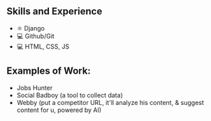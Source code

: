 
## Skills and Experience
* ⚛ Django
* 💻 Github/Git
* 💻 HTML, CSS, JS

## Examples of Work:
* Jobs Hunter
* Social Badboy (a tool to collect data)
* Webby (put a competitor URL, it'll analyze his content, & suggest content for u, powered by AI)
